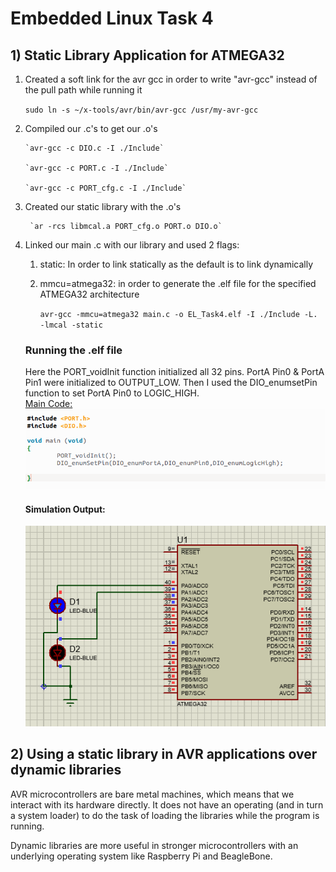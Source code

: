 # Embedded Linux Task 4

## 1) Static Library Application for ATMEGA32

1. Created a soft link for the avr gcc in order to write "avr-gcc" instead of the pull path while running it

   ​	`sudo ln -s ~/x-tools/avr/bin/avr-gcc /usr/my-avr-gcc`

2. Compiled our .c's to get our .o's 

       `avr-gcc -c DIO.c -I ./Include`
    	
       `avr-gcc -c PORT.c -I ./Include`
    
       `avr-gcc -c PORT_cfg.c -I ./Include`		

3. Created our static library with the .o's

        `ar -rcs libmcal.a PORT_cfg.o PORT.o DIO.o`

4. Linked our main .c with our library and used 2 flags:

   1. static: In order to link statically as the default is to link dynamically

   2. mmcu=atmega32: in order to generate the .elf file for the specified ATMEGA32 architecture

       `avr-gcc -mmcu=atmega32 main.c -o EL_Task4.elf -I ./Include -L. -lmcal -static`

   ### Running the .elf file
   
   Here the PORT_voidInit function initialized all 32 pins. PortA Pin0 & PortA Pin1 were initialized to OUTPUT_LOW. Then I used the DIO_enumsetPin function to set PortA Pin0 to LOGIC_HIGH.  
   <u>Main Code:</u>    
   ![maincode](https://github.com/yasminehelmy2001/Embedded_Linux/blob/master/EmbeddedLinux/EmbeddedLinux_Task4/README.assets/maincode.png)  
   #### Simulation Output:    
   ![preteussimulation](https://github.com/yasminehelmy2001/Embedded_Linux/blob/master/EmbeddedLinux/EmbeddedLinux_Task4/README.assets/Proteus.png)

## 2) Using a static library in AVR applications over dynamic libraries

AVR microcontrollers are bare metal machines, which means that we interact with its hardware directly. It does not have an operating (and in turn a system loader) to do the task of loading the libraries while the program is running. 

Dynamic  libraries are more useful in stronger microcontrollers with an underlying operating system like Raspberry Pi and BeagleBone.

